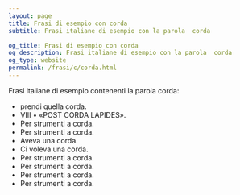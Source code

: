 ```yaml
---
layout: page
title: Frasi di esempio con corda 
subtitle: Frasi italiane di esempio con la parola  corda

og_title: Frasi di esempio con corda 
og_description: Frasi italiane di esempio con la parola  corda
og_type: website
permalink: /frasi/c/corda.html
---
```


Frasi italiane di esempio contenenti la parola corda:


- prendi quella corda.
- VIII • «POST CORDA LAPIDES».
- Per strumenti a corda.
- Per strumenti a corda.
- Aveva una corda.
- Ci voleva una corda.
- Per strumenti a corda.
- Per strumenti a corda.
- Per strumenti a corda.
- Per strumenti a corda.

